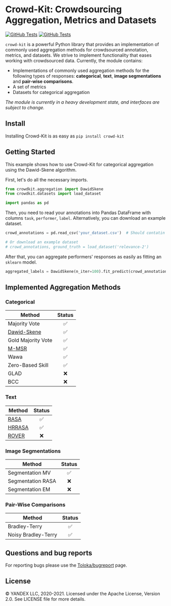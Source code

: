 # Crowd-Kit: Crowdsourcing Aggregation, Metrics and Datasets

[![GitHub Tests][github_tests_badge]][github_tests_link]
[![GitHub Tests][github_coverage_badge]][github_coverage_link]

[github_tests_badge]: https://github.com/Toloka/crowdlib/workflows/Tests/badge.svg?branch=main
[github_tests_link]: https://github.com/Toloka/crowdlib/actions?query=workflow:Tests
[github_coverage_badge]: https://codecov.io/gh/Toloka/crowd-kit/branch/main/graph/badge.svg
[github_coverage_link]: https://codecov.io/gh/Toloka/crowd-kit


`crowd-kit` is a powerful Python library that provides an implementation of commonly used aggregation methods for crowdsourced annotation, metrics, and datasets. We strive to implement functionality that eases working with crowdsourced data. Currently, the module contains:
* Implementations of commonly used aggregation methods for the following types of responses: **categorical**, **text**, **image segmentations** and **pair-wise comparisons**.
* A set of metrics
* Datasets for categorical aggregation

*The module is currently in a heavy development state, and interfaces are subject to change.*

Install
--------------
Installing Crowd-Kit is as easy as `pip install crowd-kit`


Getting Started
--------------
This example shows how to use Crowd-Kit for categorical aggregation using the Dawid-Skene algorithm.

First, let's do all the necessary imports.
````python
from crowdkit.aggregation import DawidSkene
from crowdkit.datasets import load_dataset

import pandas as pd
````

Then, you need to read your annotations into Pandas DataFrame with columns `task`, `performer`, `label`. Alternatively, you can download an example dataset.

````python
crowd_annotations = pd.read_csv('your_dataset.csv')  # Should contatin columns ['task', 'performer', 'label']

# Or download an example dataset
# crowd_annotations, ground_truth = load_dataset('relevance-2')
````

After that, you can aggregate performers' responses as easily as fitting an `sklearn` model.

````python
aggregated_labels = DawidSkene(n_iter=100).fit_predict(crowd_annotations)
````

Implemented Aggregation Methods
--------------
### Categorical
| Method        | Status        |
| ------------- |:-------------:|
| Majority Vote | ✅            |
| [Dawid-Skene](https://doi.org/10.2307/2346806)   | ✅      |
| Gold Majority Vote | ✅      |
| [M-MSR](https://arxiv.org/abs/2010.12181) | ✅      |
| Wawa | ✅      |
| Zero-Based Skill | ✅      |
| GLAD | ❌      |
| BCC | ❌      |

### Text
| Method        | Status        |
| ------------- |:-------------:|
| [RASA](https://doi.org/10.1145/3397271.3401239) | ✅            |
| [HRRASA](https://doi.org/10.1145/3397271.3401239)   | ✅      |
| [ROVER](https://ieeexplore.ieee.org/document/659110) | ❌      |

### Image Segmentations
| Method        | Status        |
| ------------- |:-------------:|
| Segmentation MV | ✅            |
| Segmentation RASA   | ❌      |
| Segmentation EM | ❌      |

### Pair-Wise Comparisons
| Method        | Status        |
| ------------- |:-------------:|
| Bradley-Terry | ✅            |
| Noisy  Bradley-Terry  | ✅      |

Questions and bug reports
--------------
For reporting bugs please use the [Toloka/bugreport](https://github.com/Toloka/crowdlib/issues) page.


License
-------
© YANDEX LLC, 2020-2021. Licensed under the Apache License, Version 2.0. See LICENSE file for more details.
